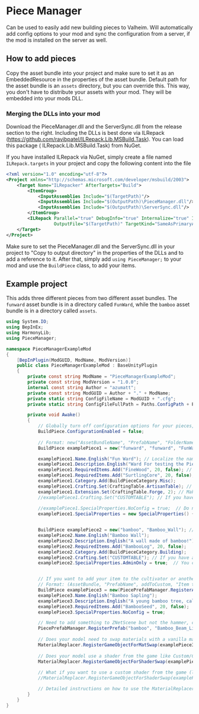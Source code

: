 # Piece Manager

Can be used to easily add new building pieces to Valheim. Will automatically add config options to your mod and sync the
configuration from a server, if the mod is installed on the server as well.

## How to add pieces

Copy the asset bundle into your project and make sure to set it as an EmbeddedResource in the properties of the asset
bundle. Default path for the asset bundle is an `assets` directory, but you can override this. This way, you don't have
to distribute your assets with your mod. They will be embedded into your mods DLL.

### Merging the DLLs into your mod

Download the PieceManager.dll and the ServerSync.dll from the release section to the right. Including the DLLs is best
done via ILRepack (https://github.com/ravibpatel/ILRepack.Lib.MSBuild.Task). You can load this package (
ILRepack.Lib.MSBuild.Task) from NuGet.

If you have installed ILRepack via NuGet, simply create a file named `ILRepack.targets` in your project and copy the
following content into the file

```xml
<?xml version="1.0" encoding="utf-8"?>
<Project xmlns="http://schemas.microsoft.com/developer/msbuild/2003">
    <Target Name="ILRepacker" AfterTargets="Build">
        <ItemGroup>
            <InputAssemblies Include="$(TargetPath)"/>
            <InputAssemblies Include="$(OutputPath)\PieceManager.dll"/>
            <InputAssemblies Include="$(OutputPath)\ServerSync.dll"/>
        </ItemGroup>
        <ILRepack Parallel="true" DebugInfo="true" Internalize="true" InputAssemblies="@(InputAssemblies)"
                  OutputFile="$(TargetPath)" TargetKind="SameAsPrimaryAssembly" LibraryPath="$(OutputPath)"/>
    </Target>
</Project>
```

Make sure to set the PieceManager.dll and the ServerSync.dll in your project to "Copy to output directory" in the
properties of the DLLs and to add a reference to it. After that, simply add `using PieceManager;` to your mod and use
the `BuildPiece` class, to add your items.

## Example project

This adds three different pieces from two different asset bundles. The `funward` asset bundle is in a directory
called `FunWard`, while the `bamboo` asset bundle is in a directory called `assets`.

```csharp
using System.IO;
using BepInEx;
using HarmonyLib;
using PieceManager;

namespace PieceManagerExampleMod
{
    [BepInPlugin(ModGUID, ModName, ModVersion)]
    public class PieceManagerExampleMod : BaseUnityPlugin
    {
        private const string ModName = "PieceManagerExampleMod";
        private const string ModVersion = "1.0.0";
        internal const string Author = "azumatt";
        private const string ModGUID = Author + "." + ModName;
        private static string ConfigFileName = ModGUID + ".cfg";
        private static string ConfigFileFullPath = Paths.ConfigPath + Path.DirectorySeparatorChar + ConfigFileName;

        private void Awake()
        {
            // Globally turn off configuration options for your pieces, omit if you don't want to do this.
            BuildPiece.ConfigurationEnabled = false;
            
            // Format: new("AssetBundleName", "PrefabName", "FolderName");
            BuildPiece examplePiece1 = new("funward", "funward", "FunWard");

            examplePiece1.Name.English("Fun Ward"); // Localize the name and description for the building piece for a language.
            examplePiece1.Description.English("Ward For testing the Piece Manager");
            examplePiece1.RequiredItems.Add("FineWood", 20, false); // Set the required items to build. Format: ("PrefabName", Amount, Recoverable)
            examplePiece1.RequiredItems.Add("SurtlingCore", 20, false);
            examplePiece1.Category.Add(BuildPieceCategory.Misc);
            examplePiece1.Crafting.Set(CraftingTable.ArtisanTable); // Set a crafting station requirement for the piece.
            examplePiece1.Extension.Set(CraftingTable.Forge, 2); // Makes this piece a station extension, can change the max station distance by changing the second value. Use strings for custom tables.
            //examplePiece1.Crafting.Set("CUSTOMTABLE"); // If you have a custom table you're adding to the game. Just set it like this.
            
            //examplePiece1.SpecialProperties.NoConfig = true;  // Do not generate a config for this piece, omit this line of code if you want to generate a config.
            examplePiece1.SpecialProperties = new SpecialProperties() { AdminOnly = true, NoConfig = true}; // You can declare multiple properties in one line           


            BuildPiece examplePiece2 = new("bamboo", "Bamboo_Wall"); // Note: If you wish to use the default "assets" folder for your assets, you can omit it!
            examplePiece2.Name.English("Bamboo Wall");
            examplePiece2.Description.English("A wall made of bamboo!");
            examplePiece2.RequiredItems.Add("BambooLog", 20, false);
            examplePiece2.Category.Add(BuildPieceCategory.Building);
            examplePiece2.Crafting.Set("CUSTOMTABLE"); // If you have a custom table you're adding to the game. Just set it like this.
            examplePiece2.SpecialProperties.AdminOnly = true;  // You can declare these one at a time as well!.


            // If you want to add your item to the cultivator or another hammer with vanilla categories
            // Format: (AssetBundle, "PrefabName", addToCustom, "Item that has a piecetable")
            BuildPiece examplePiece3 = new(PiecePrefabManager.RegisterAssetBundle("bamboo"), "Bamboo_Sapling", true, "Cultivator");
            examplePiece3.Name.English("Bamboo Sapling");
            examplePiece3.Description.English("A young bamboo tree, called a sapling");
            examplePiece3.RequiredItems.Add("BambooSeed", 20, false);
            examplePiece3.SpecialProperties.NoConfig = true;

            // Need to add something to ZNetScene but not the hammer, cultivator or other? 
            PiecePrefabManager.RegisterPrefab("bamboo", "Bamboo_Beam_Light");
            
            // Does your model need to swap materials with a vanilla material? Format: (GameObject, isJotunnMock)
            MaterialReplacer.RegisterGameObjectForMatSwap(examplePiece3.Prefab, false);
            
            // Does your model use a shader from the game like Custom/Creature or Custom/Piece in unity? Need it to "just work"?
            MaterialReplacer.RegisterGameObjectForShaderSwap(examplePiece3.Prefab, MaterialReplacer.ShaderType.UseUnityShader);
            
            // What if you want to use a custom shader from the game (like Custom/Piece that allows snow!!!) but your unity shader isn't set to Custom/Piece? Format: (GameObject, MaterialReplacer.ShaderType.)
            //MaterialReplacer.RegisterGameObjectForShaderSwap(examplePiece3.Prefab, MaterialReplacer.ShaderType.PieceShader);

            // Detailed instructions on how to use the MaterialReplacer can be found on the current PieceManager Wiki. https://github.com/AzumattDev/PieceManager/wiki
        }
    }
}
```